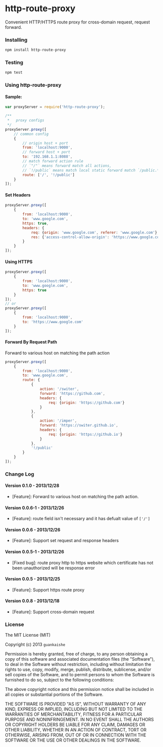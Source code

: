 http-route-proxy
==========

Convenient HTTP/HTTPS route proxy for cross-domain request, request forward.

### Installing

```bash
npm install http-route-proxy
```

### Testing

```bash
npm test
```

### Using http-route-proxy

#### Sample:

```javascript
var proxyServer = require('http-route-proxy');

/**
 *   proxy configs
 */
proxyServer.proxy([
    // common config
    {
        // origin host + port
        from: 'localhost:9000',
        // forward host + port
        to: '192.168.1.1:8088',
        // match forward action rule
        // `"/"` means forward match all actions, 
        // `!/public` means match local static forward match `/public.*`
        route: ['/', '!/public']
    }
]);
```

#### Set Headers
```javascript
proxyServer.proxy([
    {
        from: 'localhost:9000',
        to: 'www.google.com',
        https: true,
        headers: {
            req: {origin: 'www.google.com', referer: 'www.google.com'},
            res: {'access-control-allow-origin': 'https://www.google.com', 'access-control-allow-credentials': true}
        }
    }
]);
```

#### Using HTTPS
```javascript
proxyServer.proxy([
    {
        from: 'localhost:9000',
        to: 'www.google.com',
        https: true
    }
]);
// or
proxyServer.proxy([
    {
        from: 'localhost:9000',
        to: 'https://www.google.com'
    }
]);
```

#### Forward By Request Path
Forward to various host on matching the path action

```javascript
proxyServer.proxy([
    {
        from: 'localhost:9000',
        to: 'www.google.com',
        route: {
            {
                action: '/switer',
                forward: 'https://github.com',
                headers: {
                    req: {origin: 'https://github.com'}
                }
            },
            {
                action: '/imper',
                forward: 'https://switer.github.io',
                headers: {
                    req: {origin: 'https://github.io'}
                }
            },
            '!/public'
        }
    }
]);
```

### Change Log

#### Version 0.1.0 - 2013/12/28

- [Feature]: Forward to various host on matching the path action.

#### Version 0.0.6-1 - 2013/12/26

- [Feature]: route field isn't necessary and it has defualt value of `['/']`

#### Version 0.0.6 - 2013/12/26

- [Feature]: Support set request and response headers

#### Version 0.0.5-1 - 2013/12/26

- [Fixed bug]: route proxy http to https website which certificate has not been unauthorized will be response error

#### Version 0.0.5 - 2013/12/25

- [Feature]: Support https route proxy

#### Version 0.0.8 - 2013/12/18

- [Feature]: Support cross-domain request


### License

The MIT License (MIT)

Copyright (c) 2013 `guankaishe`

Permission is hereby granted, free of charge, to any person obtaining a copy of
this software and associated documentation files (the "Software"), to deal in
the Software without restriction, including without limitation the rights to
use, copy, modify, merge, publish, distribute, sublicense, and/or sell copies of
the Software, and to permit persons to whom the Software is furnished to do so,
subject to the following conditions:

The above copyright notice and this permission notice shall be included in all
copies or substantial portions of the Software.

THE SOFTWARE IS PROVIDED "AS IS", WITHOUT WARRANTY OF ANY KIND, EXPRESS OR
IMPLIED, INCLUDING BUT NOT LIMITED TO THE WARRANTIES OF MERCHANTABILITY, FITNESS
FOR A PARTICULAR PURPOSE AND NONINFRINGEMENT. IN NO EVENT SHALL THE AUTHORS OR
COPYRIGHT HOLDERS BE LIABLE FOR ANY CLAIM, DAMAGES OR OTHER LIABILITY, WHETHER
IN AN ACTION OF CONTRACT, TORT OR OTHERWISE, ARISING FROM, OUT OF OR IN
CONNECTION WITH THE SOFTWARE OR THE USE OR OTHER DEALINGS IN THE SOFTWARE.

